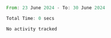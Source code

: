 <!--START_SECTION:waka-->

```rust
From: 23 June 2024 - To: 30 June 2024

Total Time: 0 secs

No activity tracked
```

<!--END_SECTION:waka-->

